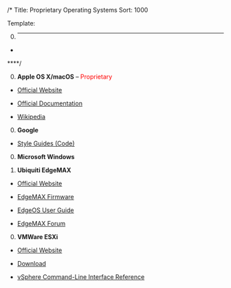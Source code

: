/*
Title: Proprietary Operating Systems
Sort: 1000

Template:

0. ****

* []()

****/

0. **Apple OS X/macOS**  – <span style="color:red">Proprietary</span>

  * [Official Website](https://www.apple.com/macos/)

  * [Official Documentation](https://support.apple.com/guide/mac-help/toc)

  * [Wikipedia](https://en.wikipedia.org/wiki/MacOS)

0. **Google**

  * [Style Guides (Code)](https://google.github.io/styleguide/)

0. **Microsoft Windows**

0. **Ubiquiti EdgeMAX**

  * [Official Website](https://www.ubnt.com/)

  * [EdgeMAX Firmware](https://www.ubnt.com/download/edgemax)

  * [EdgeOS User Guide](https://dl.ubnt.com/guides/edgemax/EdgeOS_UG.pdf)

  * [EdgeMAX Forum](https://community.ubnt.com/edgemax)

0. **VMWare ESXi**

  * [Official Website](https://www.vmware.com/products/vsphere.html)

  * [Download](https://my.vmware.com/en/web/vmware/evalcenter?p=free-esxi6)

  * [vSphere Command-Line Interface Reference](https://code.vmware.com/doc/preview?id=4164)
